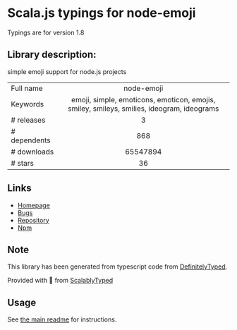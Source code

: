 
# Scala.js typings for node-emoji

Typings are for version 1.8

## Library description:
simple emoji support for node.js projects

|                    |                 |
| ------------------ | :-------------: |
| Full name          | node-emoji |
| Keywords           | emoji, simple, emoticons, emoticon, emojis, smiley, smileys, smilies, ideogram, ideograms |
| # releases         | 3 |
| # dependents       | 868 |
| # downloads        | 65547894 |
| # stars            | 36 |

## Links
- [Homepage](https://github.com/omnidan/node-emoji#readme)
- [Bugs](https://github.com/omnidan/node-emoji/issues)
- [Repository](https://github.com/omnidan/node-emoji)
- [Npm](https://www.npmjs.com/package/node-emoji)
    


## Note
This library has been generated from typescript code from [DefinitelyTyped](https://definitelytyped.org).

Provided with :purple_heart: from [ScalablyTyped](https://github.com/oyvindberg/ScalablyTyped)

## Usage
See [the main readme](../../readme.md) for instructions.


